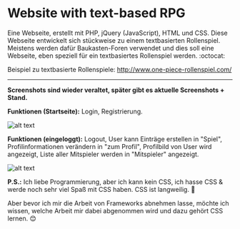 # Website with text-based RPG

Eine Webseite, erstellt mit PHP, jQuery (JavaScript), HTML und CSS. Diese Webseite entwickelt sich stückweise zu einem textbasierten Rollenspiel. Meistens werden dafür Baukasten-Foren verwendet und dies soll eine Webseite, eben speziell für ein textbasiertes Rollenspiel werden. :octocat:

Beispiel zu textbasierte Rollenspiele: http://www.one-piece-rollenspiel.com/

-------------------------------------------------------------------------------------------------------------------

**Screenshots sind wieder veraltet, später gibt es aktuelle Screenshots + Stand.**

**Funktionen (Startseite):** Login, Registrierung.

![alt text](https://s20.directupload.net/images/210731/ynrw7vqb.jpg) 

**Funktionen (eingeloggt):** Logout, User kann Einträge erstellen in "Spiel", Profilinformationen verändern in "zum Profil", Profilbild von User wird angezeigt, Liste aller Mitspieler werden in "Mitspieler" angezeigt.

![alt text](https://s20.directupload.net/images/210731/d8xk8js5.jpg) 

**P.S.:** Ich liebe Programmierung, aber ich kann kein CSS, ich hasse CSS & werde noch sehr viel Spaß mit CSS haben. CSS ist langweilig. :poop:

Aber bevor ich mir die Arbeit von Frameworks abnehmen lasse, möchte ich wissen, welche Arbeit mir dabei abgenommen wird und dazu gehört CSS lernen. :blush:
